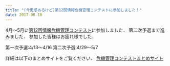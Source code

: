 ```yaml
---
title: "(今更感あるけど)第12回情報危機管理コンテストに参加しました！"
date: 2017-08-10
---
```


4月～5月に[第12回情報危機管理コンテスト](http://www.riis.or.jp/symposium21/crisismanagement/ "http://www.riis.or.jp/symposium21/crisismanagement/")に参加しました．
第二次予選まで進みました．
参加した皆様はお疲れ様でした．

第一次予選:4/13～4/16
第二次予選:4/29～5/7

詳細は以下のまとめサイトをご覧ください．
[危機管理コンテストまとめサイト](https://www.iggg.org/wiki/?%E6%83%85%E5%A0%B1%E5%8D%B1%E6%A9%9F%E7%AE%A1%E7%90%86%E3%82%B3%E3%83%B3%E3%83%86%E3%82%B9%E3%83%88%202017)
